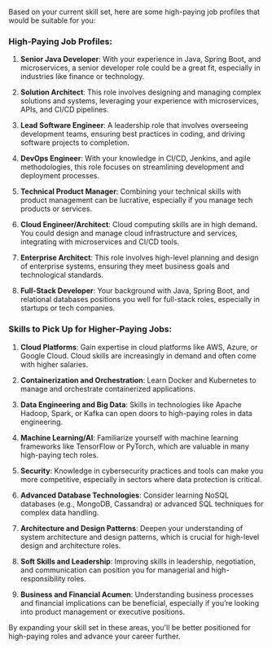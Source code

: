 Based on your current skill set, here are some high-paying job profiles that would be suitable for you:

### High-Paying Job Profiles:

1. **Senior Java Developer**: With your experience in Java, Spring Boot, and microservices, a senior developer role could be a great fit, especially in industries like finance or technology.

2. **Solution Architect**: This role involves designing and managing complex solutions and systems, leveraging your experience with microservices, APIs, and CI/CD pipelines.

3. **Lead Software Engineer**: A leadership role that involves overseeing development teams, ensuring best practices in coding, and driving software projects to completion.

4. **DevOps Engineer**: With your knowledge in CI/CD, Jenkins, and agile methodologies, this role focuses on streamlining development and deployment processes.

5. **Technical Product Manager**: Combining your technical skills with product management can be lucrative, especially if you manage tech products or services.

6. **Cloud Engineer/Architect**: Cloud computing skills are in high demand. You could design and manage cloud infrastructure and services, integrating with microservices and CI/CD tools.

7. **Enterprise Architect**: This role involves high-level planning and design of enterprise systems, ensuring they meet business goals and technological standards.

8. **Full-Stack Developer**: Your background with Java, Spring Boot, and relational databases positions you well for full-stack roles, especially in startups or tech companies.

### Skills to Pick Up for Higher-Paying Jobs:

1. **Cloud Platforms**: Gain expertise in cloud platforms like AWS, Azure, or Google Cloud. Cloud skills are increasingly in demand and often come with higher salaries.

2. **Containerization and Orchestration**: Learn Docker and Kubernetes to manage and orchestrate containerized applications.

3. **Data Engineering and Big Data**: Skills in technologies like Apache Hadoop, Spark, or Kafka can open doors to high-paying roles in data engineering.

4. **Machine Learning/AI**: Familiarize yourself with machine learning frameworks like TensorFlow or PyTorch, which are valuable in many high-paying tech roles.

5. **Security**: Knowledge in cybersecurity practices and tools can make you more competitive, especially in sectors where data protection is critical.

6. **Advanced Database Technologies**: Consider learning NoSQL databases (e.g., MongoDB, Cassandra) or advanced SQL techniques for complex data handling.

7. **Architecture and Design Patterns**: Deepen your understanding of system architecture and design patterns, which is crucial for high-level design and architecture roles.

8. **Soft Skills and Leadership**: Improving skills in leadership, negotiation, and communication can position you for managerial and high-responsibility roles.

9. **Business and Financial Acumen**: Understanding business processes and financial implications can be beneficial, especially if you’re looking into product management or executive positions.

By expanding your skill set in these areas, you'll be better positioned for high-paying roles and advance your career further.
